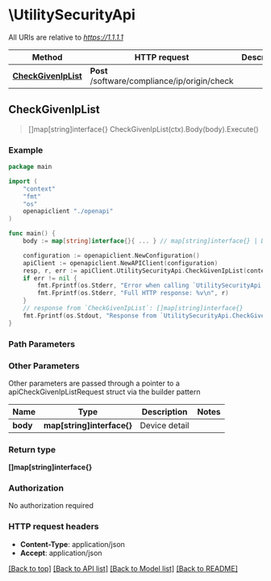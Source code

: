 # \UtilitySecurityApi

All URIs are relative to *https://1.1.1.1*

Method | HTTP request | Description
------------- | ------------- | -------------
[**CheckGivenIpList**](UtilitySecurityApi.md#CheckGivenIpList) | **Post** /software/compliance/ip/origin/check | 



## CheckGivenIpList

> []map[string]interface{} CheckGivenIpList(ctx).Body(body).Execute()





### Example

```go
package main

import (
    "context"
    "fmt"
    "os"
    openapiclient "./openapi"
)

func main() {
    body := map[string]interface{}{ ... } // map[string]interface{} | Device detail (optional)

    configuration := openapiclient.NewConfiguration()
    apiClient := openapiclient.NewAPIClient(configuration)
    resp, r, err := apiClient.UtilitySecurityApi.CheckGivenIpList(context.Background()).Body(body).Execute()
    if err != nil {
        fmt.Fprintf(os.Stderr, "Error when calling `UtilitySecurityApi.CheckGivenIpList``: %v\n", err)
        fmt.Fprintf(os.Stderr, "Full HTTP response: %v\n", r)
    }
    // response from `CheckGivenIpList`: []map[string]interface{}
    fmt.Fprintf(os.Stdout, "Response from `UtilitySecurityApi.CheckGivenIpList`: %v\n", resp)
}
```

### Path Parameters



### Other Parameters

Other parameters are passed through a pointer to a apiCheckGivenIpListRequest struct via the builder pattern


Name | Type | Description  | Notes
------------- | ------------- | ------------- | -------------
 **body** | **map[string]interface{}** | Device detail | 

### Return type

**[]map[string]interface{}**

### Authorization

No authorization required

### HTTP request headers

- **Content-Type**: application/json
- **Accept**: application/json

[[Back to top]](#) [[Back to API list]](../README.md#documentation-for-api-endpoints)
[[Back to Model list]](../README.md#documentation-for-models)
[[Back to README]](../README.md)

